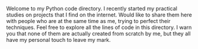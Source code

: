 Welcome to my Python code directory.
I recently started my practical studies on projects that I find on the internet.
Would like to share them here with people who are at the same time as me, trying to perfect their techniques.
Feel free to explore all the lines of code in this directory.
I warn you that none of them are actually created from scratch by me, but they all have my personal touch to leave my mark.
